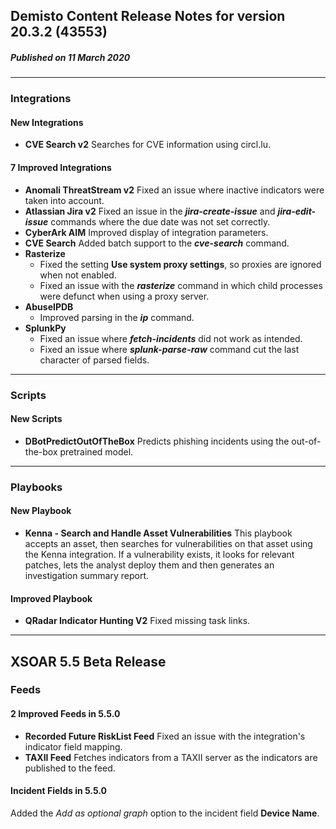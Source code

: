 ## Demisto Content Release Notes for version 20.3.2 (43553)
##### Published on 11 March 2020
---
### Integrations

####  New Integrations
- __CVE Search v2__
Searches for CVE information using circl.lu.
####  7 Improved Integrations
- __Anomali ThreatStream v2__
Fixed an issue where inactive indicators were taken into account.
- __Atlassian Jira v2__
Fixed an issue in the ***jira-create-issue*** and ***jira-edit-issue*** commands where the due date was not set correctly.
- __CyberArk AIM__
Improved display of integration parameters.
- __CVE Search__
Added batch support to the ***cve-search*** command.
- __Rasterize__
  - Fixed the setting **Use system proxy settings**, so proxies are ignored when not enabled.
  - Fixed an issue with the ***rasterize*** command in which child processes were defunct when using a proxy server.
- __AbuseIPDB__
  - Improved parsing in the ***ip*** command.
- __SplunkPy__
  - Fixed an issue where ***fetch-incidents*** did not work as intended.
  - Fixed an issue where ***splunk-parse-raw*** command cut the last character of parsed fields.

---
### Scripts
####  New Scripts
- __DBotPredictOutOfTheBox__
Predicts phishing incidents using the out-of-the-box pretrained model.
---
### Playbooks

####  New Playbook
- __Kenna - Search and Handle Asset Vulnerabilities__
This playbook accepts an asset, then searches for vulnerabilities on that asset using the Kenna integration. If a vulnerability exists, it looks for relevant patches, lets the analyst deploy them and then generates an investigation summary report.

####  Improved Playbook
- __QRadar Indicator Hunting V2__
Fixed missing task links.

---
## XSOAR 5.5 Beta Release
### Feeds

####  2 Improved Feeds in 5.5.0
- __Recorded Future RiskList Feed__
Fixed an issue with the integration's indicator field mapping.
- __TAXII Feed__
Fetches indicators from a TAXII server as the indicators are published to the feed.

#### Incident Fields in 5.5.0
Added the *Add as optional graph* option to the incident field **Device Name**.
